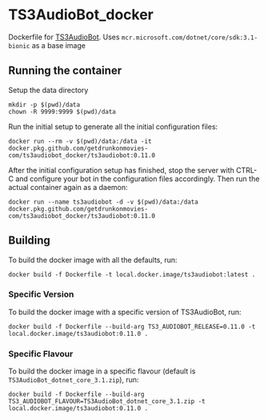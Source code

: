 # TS3AudioBot_docker

Dockerfile for [TS3AudioBot](https://github.com/Splamy/TS3AudioBot). Uses `mcr.microsoft.com/dotnet/core/sdk:3.1-bionic` as a base image

## Running the container

Setup the data directory

```
mkdir -p $(pwd)/data
chown -R 9999:9999 $(pwd)/data
```

Run the initial setup to generate all the initial configuration files:

```
docker run --rm -v $(pwd)/data:/data -it docker.pkg.github.com/getdrunkonmovies-com/ts3audiobot_docker/ts3audiobot:0.11.0
```

After the initial configuration setup has finished, stop the server with CTRL-C and 
configure your bot in the configuration files accordingly. Then run the actual container again as a daemon:

```
docker run --name ts3audiobot -d -v $(pwd)/data:/data docker.pkg.github.com/getdrunkonmovies-com/ts3audiobot_docker/ts3audiobot:0.11.0
```

## Building

To build the docker image with all the defaults, run:

```
docker build -f Dockerfile -t local.docker.image/ts3audiobot:latest .
```

### Specific Version

To build the docker image with a specific version of TS3AudioBot, run:

```
docker build -f Dockerfile --build-arg TS3_AUDIOBOT_RELEASE=0.11.0 -t local.docker.image/ts3audiobot:0.11.0 .
```

### Specific Flavour

To build the docker image in a specific flavour (default is `TS3AudioBot_dotnet_core_3.1.zip`), run:

```
docker build -f Dockerfile --build-arg TS3_AUDIOBOT_FLAVOUR=TS3AudioBot_dotnet_core_3.1.zip -t local.docker.image/ts3audiobot:0.11.0 .
```